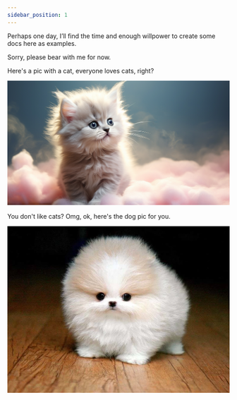 ```yaml
---
sidebar_position: 1
---
```


Perhaps one day, I’ll find the time and enough willpower to create some docs here as examples.

Sorry, please bear with me for now. 

Here's a pic with a cat, everyone loves cats, right? 

![Cute cat from Web](./cute-kitten-clouds.jpg)

You don't like cats? Omg, ok, here's the dog pic for you.

![Cute dog from Web](./cute-dog.webp)

